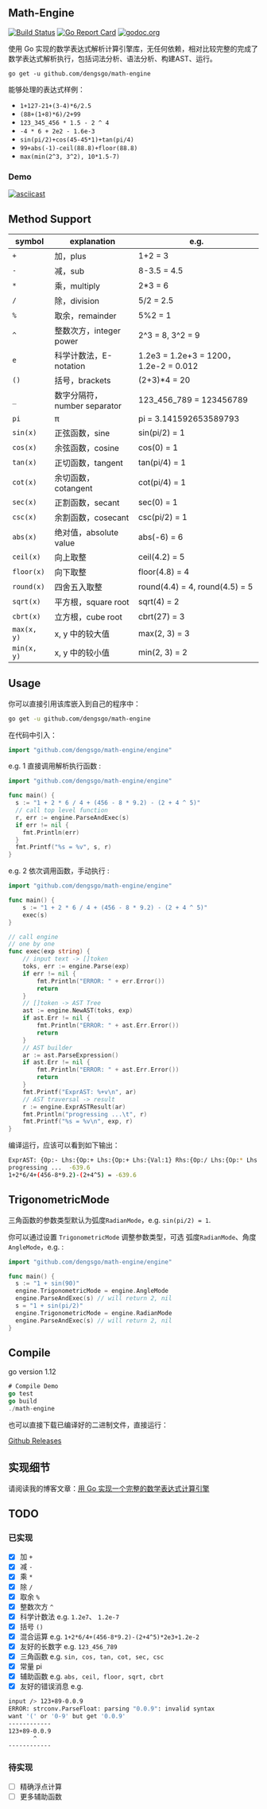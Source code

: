 ## Math-Engine  

[![Build Status](https://travis-ci.org/dengsgo/math-engine.svg?branch=master)](https://travis-ci.org/dengsgo/math-engine)  [![Go Report Card](https://goreportcard.com/badge/github.com/dengsgo/math-engine)](https://goreportcard.com/report/github.com/dengsgo/math-engine)  [![godoc.org](https://godoc.org/github.com/dengsgo/math-engine/engine?status.svg)](https://godoc.org/github.com/dengsgo/math-engine/engine)  

使用 Go 实现的数学表达式解析计算引擎库，无任何依赖，相对比较完整的完成了数学表达式解析执行，包括词法分析、语法分析、构建AST、运行。  

`go get -u github.com/dengsgo/math-engine`  

能够处理的表达式样例：  
- `1+127-21+(3-4)*6/2.5`  
- `(88+(1+8)*6)/2+99`  
- `123_345_456 * 1.5 - 2 ^ 4`  
- `-4 * 6 + 2e2 - 1.6e-3`  
- `sin(pi/2)+cos(45-45*1)+tan(pi/4)`  
- `99+abs(-1)-ceil(88.8)+floor(88.8)`
- `max(min(2^3, 3^2), 10*1.5-7)`

### Demo

[![asciicast](https://asciinema.org/a/276195.svg)](https://asciinema.org/a/276195)

## Method Support

| symbol      | explanation                  | e.g.                                  |
| ----------- | ---------------------------- | ------------------------------------- |
| `+`         | 加，plus                     | 1+2 = 3                               |
| `-`         | 减，sub                      | 8-3.5 = 4.5                           |
| `*`         | 乘，multiply                 | 2*3 = 6                               |
| `/`         | 除，division                 | 5/2 = 2.5                             |
| `%`         | 取余，remainder              | 5%2 = 1                               |
| `^`         | 整数次方，integer power      | 2^3 = 8, 3^2 = 9                      |
| `e`         | 科学计数法，E-notation       | 1.2e3 = 1.2e+3 = 1200，1.2e-2 = 0.012 |
| `()`        | 括号，brackets               | (2+3)*4 = 20                          |
| `_`         | 数字分隔符，number separator | 123_456_789 = 123456789               |
| `pi`        | π                            | pi = 3.141592653589793                |
| `sin(x)`    | 正弦函数，sine               | sin(pi/2) = 1                         |
| `cos(x)`    | 余弦函数，cosine             | cos(0) = 1                            |
| `tan(x)`    | 正切函数，tangent            | tan(pi/4) = 1                         |
| `cot(x)`    | 余切函数，cotangent          | cot(pi/4) = 1                         |
| `sec(x)`    | 正割函数，secant             | sec(0) = 1                            |
| `csc(x)`    | 余割函数，cosecant           | csc(pi/2) = 1                         |
| `abs(x)`    | 绝对值，absolute value       | abs(-6) = 6                           |
| `ceil(x)`   | 向上取整                     | ceil(4.2) = 5                         |
| `floor(x)`  | 向下取整                     | floor(4.8) = 4                        |
| `round(x)`  | 四舍五入取整                 | round(4.4) = 4, round(4.5) = 5        |
| `sqrt(x)`   | 平方根，square root          | sqrt(4) = 2                           |
| `cbrt(x)`   | 立方根，cube root            | cbrt(27) = 3                          |
| `max(x, y)` | x, y 中的较大值              | max(2, 3) = 3                         |
| `min(x, y)` | x, y 中的较小值              | min(2, 3) = 2                         |


## Usage  

你可以直接引用该库嵌入到自己的程序中：  
```bash
go get -u github.com/dengsgo/math-engine
```
在代码中引入：  
```go
import "github.com/dengsgo/math-engine/engine"
```
e.g. 1 直接调用解析执行函数 :

```go
import "github.com/dengsgo/math-engine/engine"

func main() {
  s := "1 + 2 * 6 / 4 + (456 - 8 * 9.2) - (2 + 4 ^ 5)"
  // call top level function
  r, err := engine.ParseAndExec(s)
  if err != nil {
    fmt.Println(err)
  }
  fmt.Printf("%s = %v", s, r)
}
```



e.g. 2 依次调用函数，手动执行 :  

```go
import "github.com/dengsgo/math-engine/engine"

func main() {
	s := "1 + 2 * 6 / 4 + (456 - 8 * 9.2) - (2 + 4 ^ 5)"
	exec(s)
}

// call engine
// one by one
func exec(exp string) {
	// input text -> []token
	toks, err := engine.Parse(exp)
	if err != nil {
		fmt.Println("ERROR: " + err.Error())
		return
	}
	// []token -> AST Tree
	ast := engine.NewAST(toks, exp)
	if ast.Err != nil {
		fmt.Println("ERROR: " + ast.Err.Error())
		return
	}
	// AST builder
	ar := ast.ParseExpression()
	if ast.Err != nil {
		fmt.Println("ERROR: " + ast.Err.Error())
		return
	}
	fmt.Printf("ExprAST: %+v\n", ar)
	// AST traversal -> result
	r := engine.ExprASTResult(ar)
	fmt.Println("progressing ...\t", r)
	fmt.Printf("%s = %v\n", exp, r)
}
```
编译运行，应该可以看到如下输出：  
```bash
ExprAST: {Op:- Lhs:{Op:+ Lhs:{Op:+ Lhs:{Val:1} Rhs:{Op:/ Lhs:{Op:* Lhs:{Val:2} Rhs:{Val:6}} Rhs:{Val:4}}} Rhs:{Op:- Lhs:{Val:456} Rhs:{Op:* Lhs:{Val:8} Rhs:{Val:9.2}}}} Rhs:{Op:+ Lhs:{Val:2} Rhs:{Op:^ Lhs:{Val:4} Rhs:{Val:5}}}}
progressing ...  -639.6
1+2*6/4+(456-8*9.2)-(2+4^5) = -639.6
```

## TrigonometricMode

三角函数的参数类型默认为弧度`RadianMode`，e.g. `sin(pi/2) = 1`.

你可以通过设置 `TrigonometricMode` 调整参数类型，可选 弧度`RadianMode`、角度`AngleMode`，e.g. :

```go
import "github.com/dengsgo/math-engine/engine"

func main() {
  s := "1 + sin(90)"
  engine.TrigonometricMode = engine.AngleMode
  engine.ParseAndExec(s) // will return 2, nil
  s = "1 + sin(pi/2)"
  engine.TrigonometricMode = engine.RadianMode
  engine.ParseAndExec(s) // will return 2, nil
}
```



## Compile    

go version 1.12  
```go
# Compile Demo
go test
go build
./math-engine
```

也可以直接下载已编译好的二进制文件，直接运行：  

[Github Releases](https://github.com/dengsgo/math-engine/releases)  

## 实现细节    

请阅读我的博客文章：[用 Go 实现一个完整的数学表达式计算引擎](https://www.yoytang.com/math-expression-engine.html)  

## TODO  
### 已实现  

- [x] 加 `+`  
- [x] 减 `-`  
- [x] 乘 `*`  
- [x] 除 `/`  
- [x] 取余 `%`  
- [x] 整数次方 `^`  
- [x] 科学计数法 e.g. `1.2e7`、  `1.2e-7`
- [x] 括号 `()`  
- [x] 混合运算 e.g. `1+2*6/4+(456-8*9.2)-(2+4^5)*2e3+1.2e-2`  
- [x] 友好的长数字 e.g. `123_456_789`  
- [x] 三角函数 e.g. `sin, cos, tan, cot, sec, csc`
- [x] 常量 pi
- [x] 辅助函数 e.g. `abs, ceil, floor, sqrt, cbrt`
- [x] 友好的错误消息 e.g.    
```bash
input /> 123+89-0.0.9
ERROR: strconv.ParseFloat: parsing "0.0.9": invalid syntax
want '(' or '0-9' but get '0.0.9'
------------
123+89-0.0.9
       ^
------------
```

### 待实现  

- [ ] 精确浮点计算    
- [ ] 更多辅助函数
